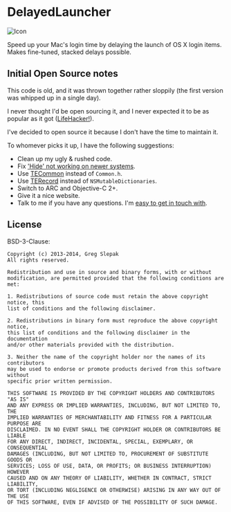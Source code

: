 # DelayedLauncher

![Icon](https://www.taoeffect.com/blog/wp-content/uploads/2011/01/DelayedLauncher-e1295998988169.png)

Speed up your Mac's login time by delaying the launch of OS X login items. Makes fine-tuned, stacked delays possible.

## Initial Open Source notes

This code is old, and it was thrown together rather sloppily (the first version was whipped up in a single day).

I never thought I'd be open sourcing it, and I never expected it to be as popular as it got ([LifeHacker!](http://lifehacker.com/delayedlauncher-delays-the-startup-time-of-login-items-506597597)).

I've decided to open source it because I don't have the time to maintain it.

To whomever picks it up, I have the following suggestions:

- Clean up my ugly & rushed code.
- Fix ['Hide' not working on newer systems](https://www.taoeffect.com/blog/2011/01/delayedlauncher-2-2/#comment-5272).
- Use [TECommon](https://github.com/taoeffect/TECommon) instead of `Common.h`.
- Use [TERecord](https://github.com/taoeffect/TERecord) instead of `NSMutableDictionaries`.
- Switch to ARC and Objective-C 2+.
- Give it a nice website.
- Talk to me if you have any questions. I'm [easy to get in touch with](http://dns.dnschain.net/id/greg).

## License

BSD-3-Clause:

    Copyright (c) 2013-2014, Greg Slepak
    All rights reserved.

    Redistribution and use in source and binary forms, with or without
    modification, are permitted provided that the following conditions are met:

    1. Redistributions of source code must retain the above copyright notice, this
    list of conditions and the following disclaimer.

    2. Redistributions in binary form must reproduce the above copyright notice,
    this list of conditions and the following disclaimer in the documentation
    and/or other materials provided with the distribution.

    3. Neither the name of the copyright holder nor the names of its contributors
    may be used to endorse or promote products derived from this software without
    specific prior written permission.

    THIS SOFTWARE IS PROVIDED BY THE COPYRIGHT HOLDERS AND CONTRIBUTORS "AS IS"
    AND ANY EXPRESS OR IMPLIED WARRANTIES, INCLUDING, BUT NOT LIMITED TO, THE
    IMPLIED WARRANTIES OF MERCHANTABILITY AND FITNESS FOR A PARTICULAR PURPOSE ARE
    DISCLAIMED. IN NO EVENT SHALL THE COPYRIGHT HOLDER OR CONTRIBUTORS BE LIABLE
    FOR ANY DIRECT, INDIRECT, INCIDENTAL, SPECIAL, EXEMPLARY, OR CONSEQUENTIAL
    DAMAGES (INCLUDING, BUT NOT LIMITED TO, PROCUREMENT OF SUBSTITUTE GOODS OR
    SERVICES; LOSS OF USE, DATA, OR PROFITS; OR BUSINESS INTERRUPTION) HOWEVER
    CAUSED AND ON ANY THEORY OF LIABILITY, WHETHER IN CONTRACT, STRICT LIABILITY,
    OR TORT (INCLUDING NEGLIGENCE OR OTHERWISE) ARISING IN ANY WAY OUT OF THE USE
    OF THIS SOFTWARE, EVEN IF ADVISED OF THE POSSIBILITY OF SUCH DAMAGE.
